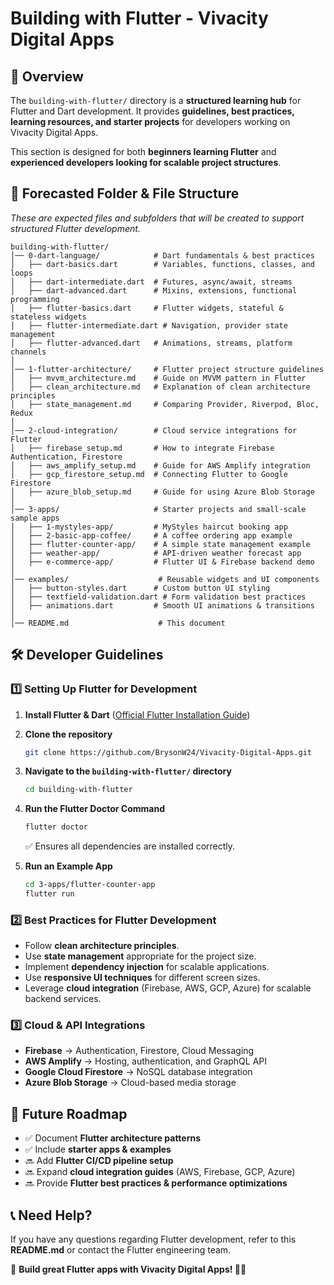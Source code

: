 # Building with Flutter - Vivacity Digital Apps

## 📌 Overview
The `building-with-flutter/` directory is a **structured learning hub** for Flutter and Dart development. It provides **guidelines, best practices, learning resources, and starter projects** for developers working on Vivacity Digital Apps.

This section is designed for both **beginners learning Flutter** and **experienced developers looking for scalable project structures**.

## 📂 Forecasted Folder & File Structure
_These are expected files and subfolders that will be created to support structured Flutter development._

```
building-with-flutter/
│── 0-dart-language/            # Dart fundamentals & best practices
│   ├── dart-basics.dart        # Variables, functions, classes, and loops
│   ├── dart-intermediate.dart  # Futures, async/await, streams
│   ├── dart-advanced.dart      # Mixins, extensions, functional programming
│   ├── flutter-basics.dart     # Flutter widgets, stateful & stateless widgets
│   ├── flutter-intermediate.dart # Navigation, provider state management
│   ├── flutter-advanced.dart   # Animations, streams, platform channels
│
│── 1-flutter-architecture/     # Flutter project structure guidelines
│   ├── mvvm_architecture.md    # Guide on MVVM pattern in Flutter
│   ├── clean_architecture.md   # Explanation of clean architecture principles
│   ├── state_management.md     # Comparing Provider, Riverpod, Bloc, Redux
│
│── 2-cloud-integration/        # Cloud service integrations for Flutter
│   ├── firebase_setup.md       # How to integrate Firebase Authentication, Firestore
│   ├── aws_amplify_setup.md    # Guide for AWS Amplify integration
│   ├── gcp_firestore_setup.md  # Connecting Flutter to Google Firestore
│   ├── azure_blob_setup.md     # Guide for using Azure Blob Storage
│
│── 3-apps/                     # Starter projects and small-scale sample apps
│   ├── 1-mystyles-app/         # MyStyles haircut booking app
│   ├── 2-basic-app-coffee/     # A coffee ordering app example
│   ├── flutter-counter-app/    # A simple state management example
│   ├── weather-app/            # API-driven weather forecast app
│   ├── e-commerce-app/         # Flutter UI & Firebase backend demo
│
│── examples/                    # Reusable widgets and UI components
│   ├── button-styles.dart      # Custom button UI styling
│   ├── textfield-validation.dart # Form validation best practices
│   ├── animations.dart         # Smooth UI animations & transitions
│
│── README.md                    # This document
```

## 🛠 Developer Guidelines
### **1️⃣ Setting Up Flutter for Development**
1. **Install Flutter & Dart** ([Official Flutter Installation Guide](https://flutter.dev/docs/get-started/install))
2. **Clone the repository**
   ```bash
   git clone https://github.com/BrysonW24/Vivacity-Digital-Apps.git
   ```
3. **Navigate to the `building-with-flutter/` directory**
   ```bash
   cd building-with-flutter
   ```
4. **Run the Flutter Doctor Command**
   ```bash
   flutter doctor
   ```
   ✅ Ensures all dependencies are installed correctly.

5. **Run an Example App**
   ```bash
   cd 3-apps/flutter-counter-app
   flutter run
   ```

### **2️⃣ Best Practices for Flutter Development**
- Follow **clean architecture principles**.
- Use **state management** appropriate for the project size.
- Implement **dependency injection** for scalable applications.
- Use **responsive UI techniques** for different screen sizes.
- Leverage **cloud integration** (Firebase, AWS, GCP, Azure) for scalable backend services.

### **3️⃣ Cloud & API Integrations**
- **Firebase** → Authentication, Firestore, Cloud Messaging
- **AWS Amplify** → Hosting, authentication, and GraphQL API
- **Google Cloud Firestore** → NoSQL database integration
- **Azure Blob Storage** → Cloud-based media storage

## 🚀 Future Roadmap
- ✅ Document **Flutter architecture patterns**
- ✅ Include **starter apps & examples**
- 🔜 Add **Flutter CI/CD pipeline setup**
- 🔜 Expand **cloud integration guides** (AWS, Firebase, GCP, Azure)
- 🔜 Provide **Flutter best practices & performance optimizations**

## 📞 Need Help?
If you have any questions regarding Flutter development, refer to this **README.md** or contact the Flutter engineering team.

🎯 **Build great Flutter apps with Vivacity Digital Apps! 🚀🔥**